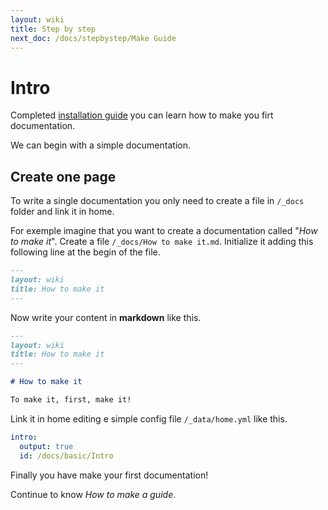 ```yaml
---
layout: wiki
title: Step by step
next_doc: /docs/stepbystep/Make Guide
---
```


# Intro

Completed [installation guide](/guides/install.html) you can learn how to make 
you firt documentation.

We can begin with a simple documentation.

## Create one page

To write a single documentation you only need to create a file in `/_docs` folder
and link it in home.

For exemple imagine that you want to create a documentation called "_How to make it_".
Create a file `/_docs/How to make it.md`. Initialize it adding this following line 
at the begin of the file.

```markdown
---
layout: wiki
title: How to make it
---
```

Now write your content in __markdown__ like this.

```markdown
---
layout: wiki
title: How to make it
---

# How to make it

To make it, first, make it!
```

Link it in home editing e simple config file `/_data/home.yml` like this.

```yml
intro: 
  output: true
  id: /docs/basic/Intro
```

Finally you have make your first documentation!

Continue to know _How to make a guide_.